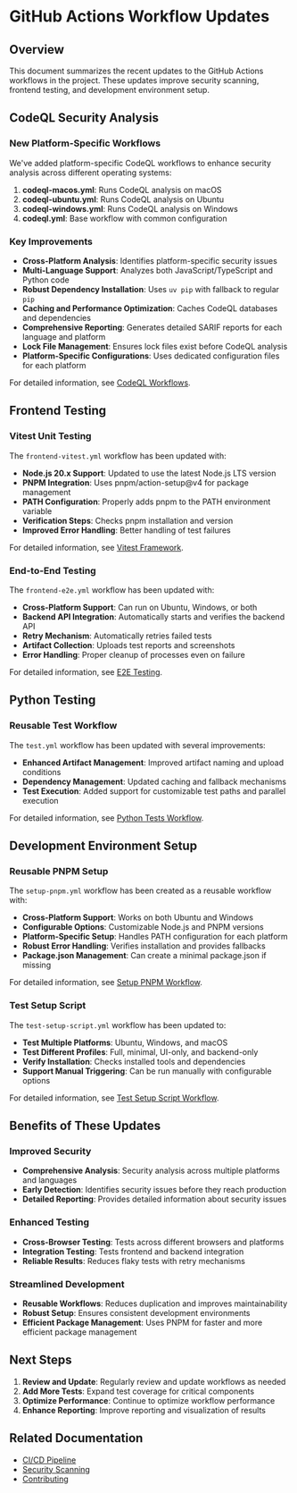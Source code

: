 # GitHub Actions Workflow Updates

## Overview

This document summarizes the recent updates to the GitHub Actions workflows in the project. These updates improve security scanning, frontend testing, and development environment setup.

## CodeQL Security Analysis

### New Platform-Specific Workflows

We've added platform-specific CodeQL workflows to enhance security analysis across different operating systems:

1. **codeql-macos.yml**: Runs CodeQL analysis on macOS
2. **codeql-ubuntu.yml**: Runs CodeQL analysis on Ubuntu
3. **codeql-windows.yml**: Runs CodeQL analysis on Windows
4. **codeql.yml**: Base workflow with common configuration

### Key Improvements

- **Cross-Platform Analysis**: Identifies platform-specific security issues
- **Multi-Language Support**: Analyzes both JavaScript/TypeScript and Python code
- **Robust Dependency Installation**: Uses `uv pip` with fallback to regular `pip`
- **Caching and Performance Optimization**: Caches CodeQL databases and dependencies
- **Comprehensive Reporting**: Generates detailed SARIF reports for each language and platform
- **Lock File Management**: Ensures lock files exist before CodeQL analysis
- **Platform-Specific Configurations**: Uses dedicated configuration files for each platform

For detailed information, see [CodeQL Workflows](security/codeql_workflows.md).

## Frontend Testing

### Vitest Unit Testing

The `frontend-vitest.yml` workflow has been updated with:

- **Node.js 20.x Support**: Updated to use the latest Node.js LTS version
- **PNPM Integration**: Uses pnpm/action-setup@v4 for package management
- **PATH Configuration**: Properly adds pnpm to the PATH environment variable
- **Verification Steps**: Checks pnpm installation and version
- **Improved Error Handling**: Better handling of test failures

For detailed information, see [Vitest Framework](frontend/vitest-framework.md).

### End-to-End Testing

The `frontend-e2e.yml` workflow has been updated with:

- **Cross-Platform Support**: Can run on Ubuntu, Windows, or both
- **Backend API Integration**: Automatically starts and verifies the backend API
- **Retry Mechanism**: Automatically retries failed tests
- **Artifact Collection**: Uploads test reports and screenshots
- **Error Handling**: Proper cleanup of processes even on failure

For detailed information, see [E2E Testing](frontend/e2e-testing.md).

## Python Testing

### Reusable Test Workflow

The `test.yml` workflow has been updated with several improvements:

- **Enhanced Artifact Management**: Improved artifact naming and upload conditions
- **Dependency Management**: Updated caching and fallback mechanisms
- **Test Execution**: Added support for customizable test paths and parallel execution

For detailed information, see [Python Tests Workflow](github_actions_test_workflow.md).

## Development Environment Setup

### Reusable PNPM Setup

The `setup-pnpm.yml` workflow has been created as a reusable workflow with:

- **Cross-Platform Support**: Works on both Ubuntu and Windows
- **Configurable Options**: Customizable Node.js and PNPM versions
- **Platform-Specific Setup**: Handles PATH configuration for each platform
- **Robust Error Handling**: Verifies installation and provides fallbacks
- **Package.json Management**: Can create a minimal package.json if missing

For detailed information, see [Setup PNPM Workflow](ci_cd/setup-pnpm.md).

### Test Setup Script

The `test-setup-script.yml` workflow has been updated to:

- **Test Multiple Platforms**: Ubuntu, Windows, and macOS
- **Test Different Profiles**: Full, minimal, UI-only, and backend-only
- **Verify Installation**: Checks installed tools and dependencies
- **Support Manual Triggering**: Can be run manually with configurable options

For detailed information, see [Test Setup Script Workflow](ci_cd/test-setup-script.md).

## Benefits of These Updates

### Improved Security

- **Comprehensive Analysis**: Security analysis across multiple platforms and languages
- **Early Detection**: Identifies security issues before they reach production
- **Detailed Reporting**: Provides detailed information about security issues

### Enhanced Testing

- **Cross-Browser Testing**: Tests across different browsers and platforms
- **Integration Testing**: Tests frontend and backend integration
- **Reliable Results**: Reduces flaky tests with retry mechanisms

### Streamlined Development

- **Reusable Workflows**: Reduces duplication and improves maintainability
- **Robust Setup**: Ensures consistent development environments
- **Efficient Package Management**: Uses PNPM for faster and more efficient package management

## Next Steps

1. **Review and Update**: Regularly review and update workflows as needed
2. **Add More Tests**: Expand test coverage for critical components
3. **Optimize Performance**: Continue to optimize workflow performance
4. **Enhance Reporting**: Improve reporting and visualization of results

## Related Documentation

- [CI/CD Pipeline](ci_cd_pipeline.md)
- [Security Scanning](security_scanning.md)
- [Contributing](contributing.md)
